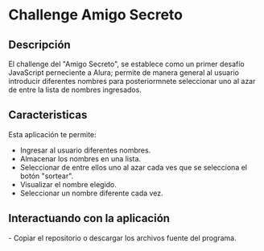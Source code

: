 <h1> Challenge Amigo Secreto </h1>

<h2>Descripción</h2>
El challenge del "Amigo Secreto", se establece como un primer desafío JavaScript perneciente a Alura; permite de manera general al usuario introducir diferentes nombres
para posteriormnete seleccionar uno al azar de entre la lista de nombres ingresados.

<h2>Caracteristicas</h2>
Esta aplicación te permite:

- Ingresar al usuario diferentes nombres.
- Almacenar los nombres en una lista.
- Seleccionar de entre ellos uno al azar cada ves que se selecciona el botón "sortear".
- Visualizar el nombre elegido.
- Seleccionar un nombre diferente cada vez.

<h2>Interactuando con la aplicación</h2>
- Copiar el repositorio o descargar los archivos fuente del programa.
